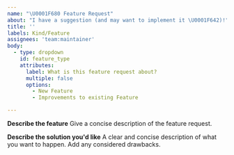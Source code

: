 ```yaml
---
name: "\U0001F680 Feature Request"
about: "I have a suggestion (and may want to implement it \U0001F642)!"
title: ''
labels: Kind/Feature
assignees: 'team:maintainer'
body:
  - type: dropdown
    id: feature_type
    attributes:
      label: What is this feature request about?
      multiple: false
      options:
        - New Feature
        - Improvements to existing Feature

---
```

**Describe the feature**
Give a concise description of the feature request.

**Describe the solution you'd like**
A clear and concise description of what you want to happen. Add any considered drawbacks.

<!--- Dont forget to label the feature appropriately.
